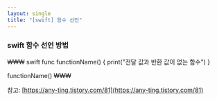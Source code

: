 ```yaml
---
layout: single
title: "[swift] 함수 선언"
---
```


### swift 함수 선언 방법
₩₩₩ swift
func functionName() {
   print("전달 값과 반환 값이 없는 함수")
}

functionName()
₩₩₩

참고: [https://any-ting.tistory.com/81](https://any-ting.tistory.com/81)

